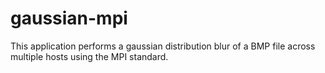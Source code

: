 # gaussian-mpi

This application performs a gaussian distribution blur of a BMP file across multiple
hosts using the MPI standard.
